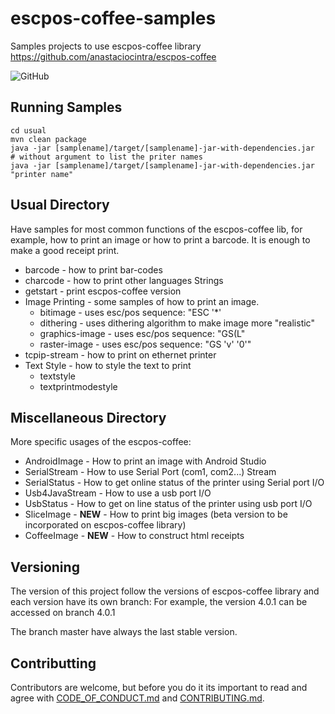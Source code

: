 # escpos-coffee-samples

Samples projects to use escpos-coffee library
https://github.com/anastaciocintra/escpos-coffee

![GitHub](https://img.shields.io/github/license/anastaciocintra/escpos-coffee-samples)



## Running Samples
```shell script
cd usual
mvn clean package
java -jar [samplename]/target/[samplename]-jar-with-dependencies.jar 
# without argument to list the priter names
java -jar [samplename]/target/[samplename]-jar-with-dependencies.jar "printer name"
```

## Usual Directory
Have samples for most common functions of the escpos-coffee lib, for example, 
how to print an image or how to print a barcode. It is enough to make a good receipt print.
* barcode - how to print bar-codes
* charcode - how to print  other languages Strings
* getstart - print escpos-coffee version 
* Image Printing - some samples of how to print an image.
    * bitimage - uses esc/pos sequence: "ESC '*'
    * dithering - uses dithering algorithm to make image more "realistic"
    * graphics-image - uses esc/pos sequence: "GS(L"
    * raster-image - uses esc/pos sequence: "GS 'v' '0'"
* tcpip-stream - how to print on ethernet printer
* Text Style - how to style the text to print
    * textstyle
    * textprintmodestyle

## Miscellaneous Directory
More specific usages of the escpos-coffee:
* AndroidImage - How to print an image with Android Studio
* SerialStream - How to use Serial Port   (com1, com2...) Stream
* SerialStatus - How to get online status of the printer using Serial port I/O
* Usb4JavaStream - How to use a usb port I/O 
* UsbStatus - How to get on line status of the printer using usb port I/O 
* SliceImage - **NEW** - How to print big images (beta version to be incorporated on escpos-coffee library)
* CoffeeImage - **NEW** - How to construct html receipts



## Versioning

The version of this project follow the versions of escpos-coffee library and each version have its own branch:
For example, the version 4.0.1 can be accessed on branch 4.0.1

The branch master have always the last stable version.


## Contributting 
Contributors are welcome, 
but before you do it its important to read and agree with [CODE_OF_CONDUCT.md](https://github.com/anastaciocintra/escpos-coffee-samples/blob/master/CODE_OF_CONDUCT.md) and [CONTRIBUTING.md](https://github.com/anastaciocintra/escpos-coffee-samples/blob/master/CONTRIBUTING.md).

